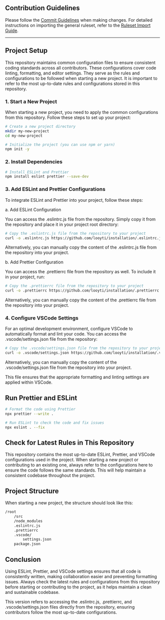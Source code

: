 ## Contribution Guidelines

Please follow the [Commit Guidelines](./commit-guidelines.md) when making changes.
For detailed instructions on importing the general ruleset, refer to the [Ruleset Import Guide](./path-to-your-ruleset-import-guide.md).

---

## Project Setup

This repository maintains common configuration files to ensure consistent coding standards across all contributors. These configurations cover code linting, formatting, and editor settings. They serve as the rules and configurations to be followed when starting a new project. It is important to refer to the most up-to-date rules and configurations stored in this repository.


### 1. Start a New Project

When starting a new project, you need to apply the common configurations from this repository. Follow these steps to set up your project:

```bash
# Create a new project directory
mkdir my-new-project
cd my-new-project

# Initialize the project (you can use npm or yarn)
npm init -y
```

### 2. Install Dependencies

```bash
# Install ESLint and Prettier
npm install eslint prettier --save-dev
```

### 3. Add ESLint and Prettier Configurations

To integrate ESLint and Prettier into your project, follow these steps:

a. Add ESLint Configuration

You can access the .eslintrc.js file from the repository. Simply copy it from the repository and place it in your project root directory:

```bash
# Copy the .eslintrc.js file from the repository to your project
curl -o .eslintrc.js https://github.com/looyti/installation/.eslintrc.js
```

Alternatively, you can manually copy the content of the .eslintrc.js file from the repository into your project.

b. Add Prettier Configuration

You can access the .prettierrc file from the repository as well. To include it in your project, run:

```bash
# Copy the .prettierrc file from the repository to your project
curl -o .prettierrc https://github.com/looyti/installation/.prettierrc
```

Alternatively, you can manually copy the content of the .prettierrc file from the repository into your project.


### 4. Configure VSCode Settings

For an optimal development environment, configure VSCode to automatically format and lint your code. You can access the .vscode/settings.json file from the repository:

```bash
# Copy the .vscode/settings.json file from the repository to your project
curl -o .vscode/settings.json https://github.com/looyti/installation/.vscode/settings.json
```

Alternatively, you can manually copy the content of the .vscode/settings.json file from the repository into your project.

This file ensures that the appropriate formatting and linting settings are applied within VSCode.



## Run Prettier and ESLint

```bash
# Format the code using Prettier
npx prettier --write .

# Run ESLint to check the code and fix issues
npx eslint . --fix
```

## Check for Latest Rules in This Repository

This repository contains the most up-to-date ESLint, Prettier, and VSCode configurations used in the project. When starting a new project or contributing to an existing one, always refer to the configurations here to ensure the code follows the same standards. This will help maintain a consistent codebase throughout the project.

## Project Structure

When starting a new project, the structure should look like this:

```bash
/root
    /src
    /node_modules
    .eslintrc.js
    .prettierrc
    .vscode/
        settings.json
    package.json
```

## Conclusion

Using ESLint, Prettier, and VSCode settings ensures that all code is consistently written, making collaboration easier and preventing formatting issues. Always check the latest rules and configurations from this repository before starting or contributing to the project, as it helps maintain a clean and sustainable codebase.

This version refers to accessing the .eslintrc.js, .prettierrc, and .vscode/settings.json files directly from the repository, ensuring contributors follow the most up-to-date configurations.
